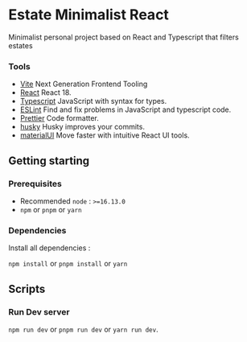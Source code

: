 # Estate Minimalist React

Minimalist personal project based on React and Typescript that filters estates

### Tools

- [Vite](https://vitejs.dev/) Next Generation Frontend Tooling
- [React](https://react.dev/) React 18.
- [Typescript](https://www.typescriptlang.org/) JavaScript with syntax for types.
- [ESLint](https://eslint.org/) Find and fix problems in JavaScript and typescript code.
- [Prettier](https://prettier.io/) Code formatter.
- [husky](https://typicode.github.io/husky) Husky improves your commits.
- [materialUI](https://mui.com/) Move faster with intuitive React UI tools.

## Getting starting

### Prerequisites

- Recommended `node` : `>=16.13.0`
- `npm` or `pnpm` or `yarn`

### Dependencies

Install all dependencies :

`npm install` or `pnpm install` or `yarn`

## Scripts

### Run Dev server

`npm run dev` or `pnpm run dev` or `yarn run dev`.
